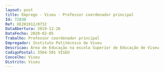 ```yaml
--- 
layout: post
title: Emprego - Viseu - Professor coordenador principal
Id: 72830
Ref: OE201912/0732
DataAbertura: 2019-12-26
DataFecho: 2020-02-05
Trabalho: Professor coordenador principal
Empregador: Instituto Politécnico de Viseu
Descricao: Área de Educação na escola Superior de Educação de Viseu
CodigoPostal: 3504-501 VISEU
Concelho: Viseu
Distrito: Viseu
--- 
```

